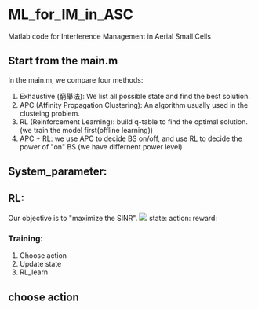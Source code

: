 

# ML_for_IM_in_ASC
Matlab code for Interference Management in Aerial Small Cells

## Start from the main.m
In the main.m, we compare four methods: 
1. Exhaustive (窮舉法): We list all possible state and find the best solution. 
2. APC (Affinity Propagation Clustering): An algorithm usually used in the clusteing problem. 
3. RL (Reinforcement Learning): build q-table to find the optimal solution. (we train the model first(offline learning)) 
4. APC + RL: we use APC to decide BS on/off, and use RL to decide the power of "on" BS (we have differnent power level) 

## System_parameter: 

## RL: 
Our objective is to "maximize the SINR". 
<img src="http://latex.codecogs.com/gif.latex?\frac{RSRP_signal}{RSRP_interference+Noise}" />
state: 
action: 
reward:  
 
### Training: 
1. Choose action 
2. Update state 
3. RL_learn

 
## choose action 
